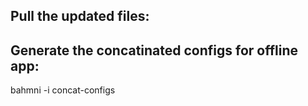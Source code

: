 ## Pull the updated files:

## Generate the concatinated configs for offline app:
bahmni -i <inventory-file> concat-configs